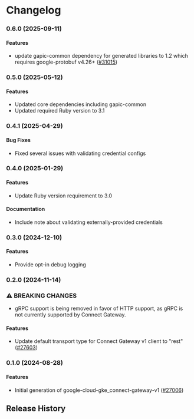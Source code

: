 # Changelog

### 0.6.0 (2025-09-11)

#### Features

* update gapic-common dependency for generated libraries to 1.2 which requires google-protobuf v4.26+ ([#31015](https://github.com/googleapis/google-cloud-ruby/issues/31015)) 

### 0.5.0 (2025-05-12)

#### Features

* Updated core dependencies including gapic-common 
* Updated required Ruby version to 3.1 

### 0.4.1 (2025-04-29)

#### Bug Fixes

* Fixed several issues with validating credential configs 

### 0.4.0 (2025-01-29)

#### Features

* Update Ruby version requirement to 3.0 
#### Documentation

* Include note about validating externally-provided credentials 

### 0.3.0 (2024-12-10)

#### Features

* Provide opt-in debug logging 

### 0.2.0 (2024-11-14)

### ⚠ BREAKING CHANGES

* gRPC support is being removed in favor of HTTP support, as gRPC is not currently supported by Connect Gateway.

#### Features

* Update default transport type for Connect Gateway v1 client to "rest" ([#27603](https://github.com/googleapis/google-cloud-ruby/issues/27603)) 

### 0.1.0 (2024-08-28)

#### Features

* Initial generation of google-cloud-gke_connect-gateway-v1 ([#27006](https://github.com/googleapis/google-cloud-ruby/issues/27006)) 

## Release History
